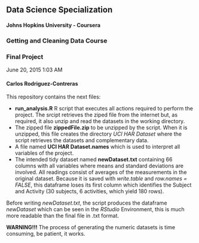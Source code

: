 ## Data Science Specialization
#### Johns Hopkins University - Coursera
### Getting and Cleaning Data Course

### Final Project
June 20, 2015 1:03 AM
#### Carlos Rodriguez-Contreras
This repository contains the next files:
- **run_analysis.R** R script that executes all actions required to perform the project. The srcipt retrieves the ziped file from the internet but, as required, it also unzip and read the datasets in the working directory.
- The zipped file **zippedFile.zip** to be unzipped by the script. When it is unzipped, this file creates the directory *UCI HAR Dataset* where the script retrieves the datasets and complementary data.
- A file named **UCI HAR Dataset.names** which is used to interpret all variables of the project.
- The intended tidy dataset named **newDataset.txt** containing 66 columns with all variables where means and standard deviations are involved. All readings consist of averages of the measurements in the original dataset. Because it is saved with  *write.table* and *row.names = FALSE*, this dataframe loses its first column which identifies the Subject and Activity (30 subjects, 6 activities, which yield 180 rows).

Before writing *newDataset.txt*, the script produces the dataframe *newDataset* which can be seen in the *RStudio* Environment, this is much more readable than the final file in .txt format.

**WARNING!!!** The process of generating the numeric datasets is time consuming, be patient, it works.
